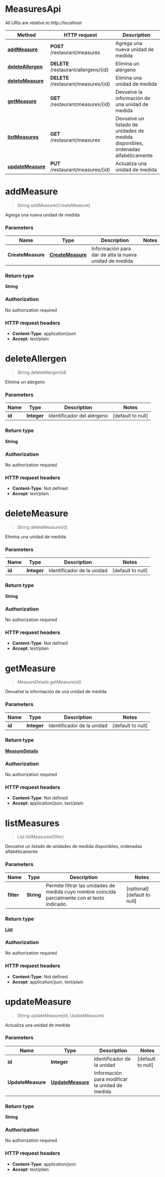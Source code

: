 # MeasuresApi

All URIs are relative to *http://localhost*

| Method | HTTP request | Description |
|------------- | ------------- | -------------|
| [**addMeasure**](MeasuresApi.md#addMeasure) | **POST** /restaurant/measures | Agrega una nueva unidad de medida |
| [**deleteAllergen**](MeasuresApi.md#deleteAllergen) | **DELETE** /restaurant/allergens/{id} | Elimina un alérgeno |
| [**deleteMeasure**](MeasuresApi.md#deleteMeasure) | **DELETE** /restaurant/measures/{id} | Elimina una unidad de medida |
| [**getMeasure**](MeasuresApi.md#getMeasure) | **GET** /restaurant/measures/{id} | Devuelve la información de una unidad de medida |
| [**listMeasures**](MeasuresApi.md#listMeasures) | **GET** /restaurant/measures | Devuelve un listado de unidades de medida disponibles, ordenadas alfabéticamente |
| [**updateMeasure**](MeasuresApi.md#updateMeasure) | **PUT** /restaurant/measures/{id} | Actualiza una unidad de medida |


<a name="addMeasure"></a>
# **addMeasure**
> String addMeasure(CreateMeasure)

Agrega una nueva unidad de medida

### Parameters

|Name | Type | Description  | Notes |
|------------- | ------------- | ------------- | -------------|
| **CreateMeasure** | [**CreateMeasure**](../Models/CreateMeasure.md)| Información para dar de alta la nueva unidad de medida | |

### Return type

**String**

### Authorization

No authorization required

### HTTP request headers

- **Content-Type**: application/json
- **Accept**: text/plain

<a name="deleteAllergen"></a>
# **deleteAllergen**
> String deleteAllergen(id)

Elimina un alérgeno

### Parameters

|Name | Type | Description  | Notes |
|------------- | ------------- | ------------- | -------------|
| **id** | **Integer**| Identificador del alérgeno | [default to null] |

### Return type

**String**

### Authorization

No authorization required

### HTTP request headers

- **Content-Type**: Not defined
- **Accept**: text/plain

<a name="deleteMeasure"></a>
# **deleteMeasure**
> String deleteMeasure(id)

Elimina una unidad de medida

### Parameters

|Name | Type | Description  | Notes |
|------------- | ------------- | ------------- | -------------|
| **id** | **Integer**| Identificador de la unidad | [default to null] |

### Return type

**String**

### Authorization

No authorization required

### HTTP request headers

- **Content-Type**: Not defined
- **Accept**: text/plain

<a name="getMeasure"></a>
# **getMeasure**
> MeasureDetails getMeasure(id)

Devuelve la información de una unidad de medida

### Parameters

|Name | Type | Description  | Notes |
|------------- | ------------- | ------------- | -------------|
| **id** | **Integer**| Identificador de la unidad | [default to null] |

### Return type

[**MeasureDetails**](../Models/MeasureDetails.md)

### Authorization

No authorization required

### HTTP request headers

- **Content-Type**: Not defined
- **Accept**: application/json, text/plain

<a name="listMeasures"></a>
# **listMeasures**
> List listMeasures(filter)

Devuelve un listado de unidades de medida disponibles, ordenadas alfabéticamente

### Parameters

|Name | Type | Description  | Notes |
|------------- | ------------- | ------------- | -------------|
| **filter** | **String**| Permite filtrar las unidades de medida cuyo nombre coincida parcialmente con el texto indicado. | [optional] [default to null] |

### Return type

[**List**](../Models/Measure.md)

### Authorization

No authorization required

### HTTP request headers

- **Content-Type**: Not defined
- **Accept**: application/json, text/plain

<a name="updateMeasure"></a>
# **updateMeasure**
> String updateMeasure(id, UpdateMeasure)

Actualiza una unidad de medida

### Parameters

|Name | Type | Description  | Notes |
|------------- | ------------- | ------------- | -------------|
| **id** | **Integer**| Identificador de la unidad | [default to null] |
| **UpdateMeasure** | [**UpdateMeasure**](../Models/UpdateMeasure.md)| Información para modificar la unidad de medida | |

### Return type

**String**

### Authorization

No authorization required

### HTTP request headers

- **Content-Type**: application/json
- **Accept**: text/plain

